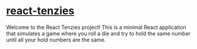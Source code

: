 # [react-tenzies](https://react-tenzies-two.vercel.app/)
Welcome to the React Tenzies project! This is a minimal React application that simulates a game where you roll a die and try to hold the same number until all your hold numbers are the same.
